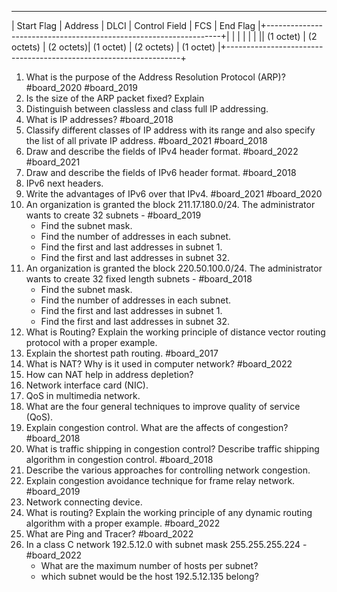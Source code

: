 ------------------------------------------------------------------
| Start Flag | Address  | DLCI | Control Field | FCS | End Flag |+------------------------------------------------------------------+|            |          |      |               |     |          ||  (1 octet) | (2 octets) | (2 octets)| (1 octet) | (2 octets) | (1 octet) |+------------------------------------------------------------------+



1. What is the purpose of the Address Resolution Protocol (ARP)? #board_2020 #board_2019 
2. Is the size of the ARP packet fixed? Explain
3. Distinguish between classless and class full IP addressing.
4. What is IP addresses? #board_2018 
5. Classify different classes of IP address with its range and also specify the list of all private IP address. #board_2021 #board_2018 
6. Draw and describe the fields of  IPv4 header format. #board_2022 #board_2021 
7. Draw and describe the fields of IPv6 header format. #board_2018 
8. IPv6 next headers.
9. Write the advantages of IPv6 over that IPv4. #board_2021 #board_2020 
10. An organization is granted the block 211.17.180.0/24. The administrator wants to create 32 subnets - #board_2019 
	- Find the subnet mask.
	- Find the number of addresses in each subnet.
	- Find the first and last addresses in subnet 1.
	- Find the first and last addresses in subnet 32.
11. An organization is granted the block 220.50.100.0/24. The administrator wants to create 32 fixed length subnets - #board_2018 
	- Find the subnet mask.
	- Find the number of addresses in each subnet.
	- Find the first and last addresses in subnet 1.
	- Find the first and last addresses in subnet 32.
12. What is Routing? Explain the working principle of distance vector routing protocol with a proper example.
13. Explain the shortest path routing. #board_2017 
14. What is NAT? Why is it used in computer network? #board_2022 
15. How can NAT help in address depletion?
16. Network interface card (NIC).
17. QoS in multimedia network.
18. What are the four general techniques to improve quality of service (QoS).
19. Explain congestion control. What are the affects of congestion? #board_2018 
20. What is traffic shipping in congestion control? Describe traffic shipping algorithm in congestion control. #board_2018 
21. Describe the various approaches for controlling network congestion.
22. Explain congestion avoidance technique for frame relay network. #board_2019 
23. Network connecting device.
24. What is routing? Explain the working principle of any dynamic routing algorithm with a proper example. #board_2022 
25. What are Ping and Tracer? #board_2022 
26. In a class C network 192.5.12.0 with subnet mask 255.255.255.224 - #board_2022 
	- What are the maximum number of hosts per subnet?
	- which subnet would be the host 192.5.12.135 belong?